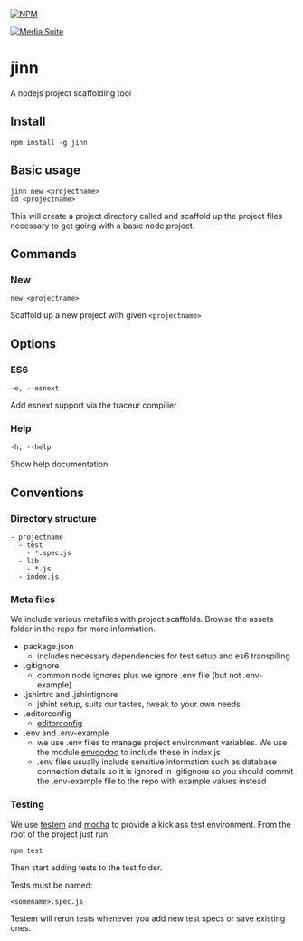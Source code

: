 [![NPM](https://nodei.co/npm/jinn.png?compact=true)](https://nodei.co/npm/jinn/)

[![Media Suite](http://mediasuite.co.nz/ms-badge.png)](http://mediasuite.co.nz)

jinn
====

A nodejs project scaffolding tool

## Install

```
npm install -g jinn
```

## Basic usage

```
jinn new <projectname>
cd <projectname>
```

This will create a project directory called <projectname> and scaffold up
the project files necessary to get going with a basic node project.

## Commands

### New

`new <projectname>`

Scaffold up a new project with given `<projectname>`

## Options

### ES6

`-e, --esnext`

Add esnext support via the traceur compilier

### Help

`-h, --help`

Show help documentation

## Conventions

### Directory structure
```
- projectname
  - test
    - *.spec.js
  - lib
    - *.js
  - index.js
```

### Meta files

We include various metafiles with project scaffolds. Browse the assets folder in the repo for more information.

- package.json
  - includes necessary dependencies for test setup and es6 transpiling
- .gitignore
  - common node ignores plus we ignore .env file (but not .env-example)
- .jshintrc and .jshintignore
  - jshint setup, suits our tastes, tweak to your own needs
- .editorconfig
  - [editorconfig](http://editorconfig.org/)
- .env and .env-example
  - we use .env files to manage project environment variables. We use the module [envoodoo](https://www.npmjs.org/package/envoodoo) to include these in index.js
  - .env files usually include sensitive information such as database connection details so it is ignored in .gitignore so you should commit the .env-example file to the repo with example values instead

### Testing

We use [testem](https://github.com/airportyh/testem) and [mocha](http://mochajs.org/) to provide a kick ass test environment. From the root
of the project just run:
```
npm test
``` 
Then start adding tests to the test folder.

Tests must be named:

```
<somename>.spec.js
``` 

Testem will rerun tests whenever you add new test specs or save existing ones.

